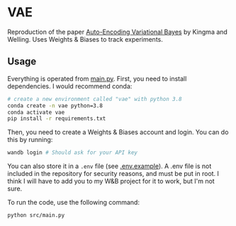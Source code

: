 # VAE

Reproduction of the paper [Auto-Encoding Variational Bayes](https://arxiv.org/abs/1312.6114) by Kingma and Welling. Uses Weights & Biases to track experiments.

## Usage

Everything is operated from [main.py](main.py). First, you need to install dependencies. I would recommend conda:

```bash
# create a new environment called "vae" with python 3.8
conda create -n vae python=3.8
conda activate vae
pip install -r requirements.txt
```

Then, you need to create a Weights & Biases account and login. You can do this by running:

```bash
wandb login # Should ask for your API key
```

You can also store it in a `.env` file (see [.env.example](.env.example)). A .env file is not included in the repository for security reasons, and must be put in root. I think I will have to add you to my W&B project for it to work, but I'm not sure.

To run the code, use the following command:

```bash
python src/main.py
```